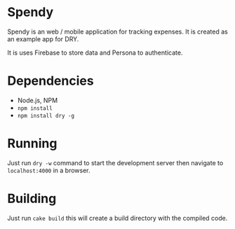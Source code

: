 Spendy
======
Spendy is an web / mobile application for tracking expenses. It is created as an example app for DRY.

It is uses Firebase to store data and Persona to authenticate.

Dependencies
============
* Node.js, NPM
* `npm install`
* `npm install dry -g`

Running
=======
Just run `dry -w` command to start the development server then navigate to `localhost:4000` in a browser.

Building
========
Just run `cake build` this will create a build directory with the compiled code.
